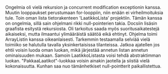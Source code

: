 Ongelmia oli vielä rekursion ja concurrent modification exceptionin kanssa. Muutin looppaukset perustumaan for-looppiin, niin enään ei virheilmoituksia tule. Toin oman lista tietorakenteen 'LaatikkoLista' projektiin. Tämän kanssa on ongelmia, sillä sain ohjelmani rikki null-pointerien takia. Docsiin lisäsin graafista esitystä rekursiosta. Oli tarkoitus saada myös suoritusaikatestejä aikaiseksi, mutta ilmaantui ylimääräistä säätöä eikä ehtinyt.
Ohjelma toimi ArrayListin kanssa oikeanlaisesti. Tarkemmin testaamalla selviää vielä toimiiko se halutulla tavalla yksinkertaisissa tilanteissa.
Jatkoa ajatellen jos ehtii voisin luoda oman luokan, mikä järjestää annetun listan annetun ominaisuuden mukaan.  Samoin LaatikkoListasta voisi tehdä abstraktimman luokan.
"PakkaaLaatikot"-luokkaa voisin ainakin jaotella ja siistiä vielä kokonaisuutta. Kunhan saa nuo tämänhetkiset null-pointterit paikallistettua.
